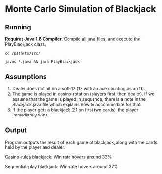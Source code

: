 # Monte Carlo Simulation of Blackjack

## Running
**Requires Java 1.8 Compiler**. Compile all java files, and execute the PlayBlackjack class.

`cd /path/to/src/`

`javac *.java && java PlayBlackjack`

## Assumptions
1. Dealer does not hit on a soft-17 (17 with an ace counting as an 11).
2. The game is played in casino-rotation (players first, then dealer). If we assume that the game is played in sequence, there is a note in the Blackjack.java file which explains how to accommodate for that.
3. If the player gets a blackjack (21 on first two cards), the player immediately wins. 

## Output
Program outputs the result of each game of blackjack, along with the cards held by the player and dealer.

Casino-rules blackjack: Win rate hovers around 33%

Sequential-play blackjack: Win-rate hovers around 37%
